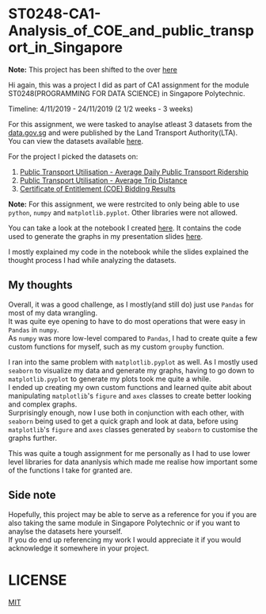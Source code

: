 # ST0248-CA1-Analysis_of_COE_and_public_transport_in_Singapore  

**Note:** This project has been shifted to the over [here](https://github.com/chuanhao01/Public_SP/tree/master/PDS_ST0248/CA1/project)

Hi again, this was a project I did as part of CA1 assignment for the module ST0248(PROGRAMMING FOR DATA SCIENCE) in Singapore Polytechnic.  

Timeline: 4/11/2019 - 24/11/2019 (2 1/2 weeks - 3 weeks)  

For this assignment, we were tasked to anaylse atleast 3 datasets from the [data.gov.sg](https://data.gov.sg) and were published by the Land Transport Authority(LTA).  
You can view the datasets available [here](https://data.gov.sg/dataset?organization=land-transport-authority).  

For the project I picked the datasets on:
1. [Public Transport Utilisation - Average Daily Public Transport Ridership](https://data.gov.sg/dataset/public-transport-utilisation-average-public-transport-ridership)
2. [Public Transport Utilisation - Average Trip Distance](https://data.gov.sg/dataset/public-transport-utilisation-average-trip-distance)
3. [Certificate of Entitlement (COE) Bidding Results](https://data.gov.sg/dataset/coe-bidding-results)

**Note:** For this assignment, we were restrcited to only being able to use `python`, `numpy` and `matplotlib.pyplot`. Other libraries were not allowed.

You can take a look at the notebook I created [here](/Final.ipynb). It contains the code used to generate the graphs in my presentation slides [here](/PDS_CA1.pptx).

I mostly explained my code in the notebook while the slides explained the thought process I had while analyzing the datasets.

## My thoughts
Overall, it was a good challenge, as I mostly(and still do) just use `Pandas` for most of my data wrangling.  
It was quite eye opening to have to do most operations that were easy in `Pandas` in `numpy`.  
As `numpy` was more low-level compared to `Pandas`, I had to create quite a few custom functions for myself, such as my custom `groupby` function.  

I ran into the same problem with `matplotlib.pyplot` as well. As I mostly used `seaborn` to visualize my data and generate my graphs, having to go down to `matplotlib.pyplot` to generate my plots took me quite a while.  
I ended up creating my own custom functions and learned quite abit about manipulating `matplotlib`'s `figure` and `axes` classes to create better looking and complex graphs.  
Surprisingly enough, now I use both in conjunction with each other, with `seaborn` being used to get a quick graph and look at data, before using `matplotlib`'s `figure` and `axes` classes generated by `seaborn` to customise the graphs further.  

This was quite a tough assignment for me personally as I had to use lower level libraries for data ananlysis which made me realise how important some of the functions I take for granted are.  

## Side note  
Hopefully, this project may be able to serve as a reference for you if you are also taking the same module in Singapore Polytechnic or if you want to anaylse the datasets here yourself.  
If you do end up referencing my work I would appreciate it if you would acknowledge it somewhere in your project.  

# LICENSE
[MIT](LICENSE)
